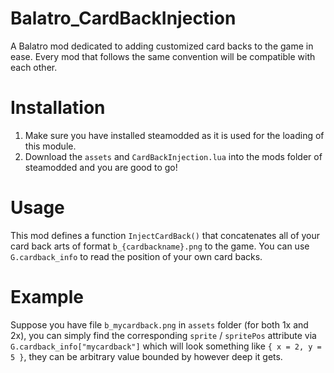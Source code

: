 # Balatro_CardBackInjection
A Balatro mod dedicated to adding customized card backs to the game in ease. Every mod that follows the same convention will be compatible with each other. 

# Installation
1. Make sure you have installed steamodded as it is used for the loading of this module.
2. Download the `assets` and `CardBackInjection.lua` into the mods folder of steamodded and you are good to go!

# Usage
This mod defines a function `InjectCardBack()` that concatenates all of your card back arts of format `b_{cardbackname}.png` to the game. You can use `G.cardback_info` to read the position of your own card backs. 

# Example
Suppose you have file `b_mycardback.png` in `assets` folder (for both 1x and 2x), you can simply find the corresponding `sprite` / `spritePos` attribute via
```G.cardback_info["mycardback"]```
which will look something like `{ x = 2, y = 5 }`, they can be arbitrary value bounded by however deep it gets. 
